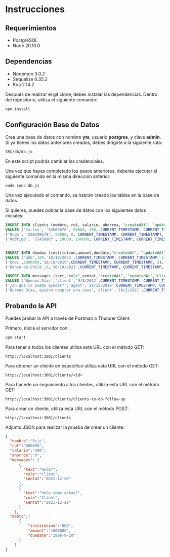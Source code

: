 # Instrucciones


## Requerimientos
- PostgreSQL
- Node 20.10.0

## Dependencias
- Nodemon 3.0.2
- Sequelize 6.35.2
- Koa 2.14.2

Después de realizar el git clone, debes instalar las dependencias. Dentro del repositorio, utiliza el siguiente comando:

```bash
npm install
```

## Configuración Base de Datos
Crea una base de datos con nombre **yts**, usuario **postgres**, y clave **admin**. Si ya tienes los datos anteriores creados, debes dirigirte a la siguiente ruta:

`SRC/db/db.js`

En este script podrás cambiar las credenciales.

Una vez que hayas completado los pasos anteriores, deberás ejecutar el siguiente comando en la misma dirección anterior:

````bash
node sync-db.js
````
Una vez ejecutado el comando, se habrán creado las tablas en la base de datos.

Si quieres, puedes poblar la base de datos con los siguientes datos iniciales:
```sql
INSERT INTO clients (nombre, rut, salario, ahorros, "createdAt", "updatedAt")
VALUES ('Carlos', '94569870', 80000, 100, CURRENT_TIMESTAMP, CURRENT_TIMESTAMP),
('Hugo', '200198678', 50000, 0, CURRENT_TIMESTAMP, CURRENT_TIMESTAMP),
('Rodrigo', '75438907', 10000, 100000, CURRENT_TIMESTAMP, CURRENT_TIMESTAMP);


INSERT INTO deudas (institution,amount,duedate,"createdAt", "updatedAt","clientId") 
VALUES ('ubb',100,'10/10/2023',CURRENT_TIMESTAMP, CURRENT_TIMESTAMP, 1),
('Udec',2000000,'10/10/2019',CURRENT_TIMESTAMP, CURRENT_TIMESTAMP, 2),
('Banco de Chile',0,'10/10/2021',CURRENT_TIMESTAMP, CURRENT_TIMESTAMP, 3);

INSERT INTO messages (text,"role",sentat,"createdAt", "updatedAt","clientId") 
VALUES ('Buenos Días','client','9/8/2012',CURRENT_TIMESTAMP, CURRENT_TIMESTAMP,1),
('¿en que lo puedo ayudar?','agent','29/12/2019',CURRENT_TIMESTAMP, CURRENT_TIMESTAMP,2),
('Buenos Días, quiero comprar una casa','client','10/1/2021',CURRENT_TIMESTAMP, CURRENT_TIMESTAMP,3);
```

## Probando la API
Puedes probar la API a través de Postman o Thunder Client.

Primero, inicia el servidor con:
```bash
npm start
```

Para tener a todos los clientes utiliza esta URL con el método  GET:

`http://localhost:3001/clients`

Para obtener un cliente en específico utiliza esta URL con el método  GET:

`http://localhost:3001/clients/<id>`

Para hacerle un seguimiento a los clientes, utiliza esta URL con el método  GET:

`http://localhost:3001/clients/clients-to-do-follow-up`

Para crear un cliente, utiliza esta URL con el método  POST:

`http://localhost:3001/clients`

Adjunto JSON para realizar la prueba de crear un cliente:

```json
{
  "nombre":"Eric",
  "rut":"000000", 
  "salario":"500", 
  "ahorros":"0",
  "messages": [
      {
        "text":"Hola?", 
        "role":"Client", 
        "sentat":"2021-12-20"
      },
      {
        "text":"Hola como estas?", 
        "role":"Client", 
        "sentat":"2021-12-20"
      }
    ],
  "debts":[
      {
          "institution":"UBB", 
          "amount":"1000000", 
          "duedate":"1998-9-10"
      }
    ]
}
```
